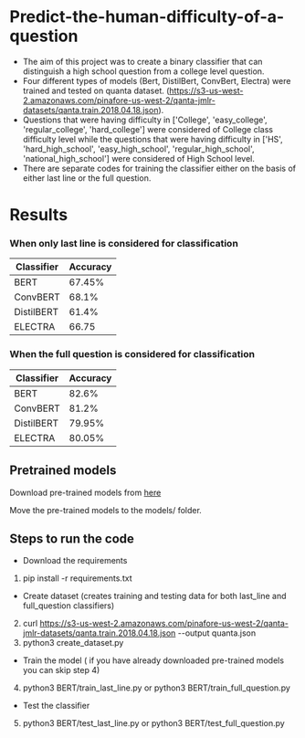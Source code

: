 # Predict-the-human-difficulty-of-a-question

- The aim of this project was to create a binary classifier that can distinguish a high school question from a college level question. 
- Four different types of models (Bert, DistilBert, ConvBert, Electra) were trained and tested on quanta dataset.
(https://s3-us-west-2.amazonaws.com/pinafore-us-west-2/qanta-jmlr-datasets/qanta.train.2018.04.18.json). 
- Questions that were having difficulty in ['College', 'easy_college', 'regular_college', 'hard_college'] were considered of College class difficulty level while the questions that were having difficulty in ['HS', 'hard_high_school', 'easy_high_school', 'regular_high_school', 'national_high_school'] were considered of High School level.
- There are separate codes for training the classifier either on the basis of either last line or the full question.

# Results

### When only last line is considered for classification

| Classifier | Accuracy|
| --------------------------- | --------------------------- |
| BERT | 67.45% |
| ConvBERT | 68.1% |
| DistilBERT | 61.4% |
| ELECTRA | 66.75 |

### When the full question is considered for classification

| Classifier | Accuracy|
| --------------------------- | --------------------------- |
| BERT | 82.6% |
| ConvBERT | 81.2% |
| DistilBERT | 79.95% |
| ELECTRA | 80.05% |

## Pretrained models

Download pre-trained models from [here](https://drive.google.com/drive/folders/18dGwaxI7kx4Yx7gTMTiCbUv2YLxzNPmZ?usp=sharing)

Move the pre-trained models to the models/  folder.

## Steps to run the code

- Download the requirements
1. pip install -r requirements.txt

- Create dataset (creates training and testing data for both last_line and full_question classifiers) 
2. curl https://s3-us-west-2.amazonaws.com/pinafore-us-west-2/qanta-jmlr-datasets/qanta.train.2018.04.18.json --output quanta.json
3. python3 create_dataset.py

- Train the model ( if you have already downloaded pre-trained models you can skip step 4)
4. python3 BERT/train_last_line.py or  python3 BERT/train_full_question.py

- Test the classifier
5. python3 BERT/test_last_line.py or python3 BERT/test_full_question.py
